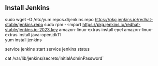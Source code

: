 ## Install Jenkins

   sudo wget -O /etc/yum.repos.d/jenkins.repo https://pkg.jenkins.io/redhat-stable/jenkins.repo
  sudo rpm --import https://pkg.jenkins.io/redhat-stable/jenkins.io-2023.key
   amazon-linux-extras install epel 
   amazon-linux-extras install java-openjdk11  
   yum install jenkins

   service jenkins start
   service jenkins status

   cat /var/lib/jenkins/secrets/initialAdminPassword`